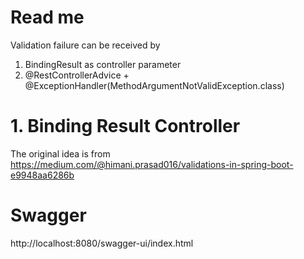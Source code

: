 # Read me

Validation failure can be received by

1. BindingResult as controller parameter
2. @RestControllerAdvice + @ExceptionHandler(MethodArgumentNotValidException.class)

# 1. Binding Result Controller

The original idea is from  
https://medium.com/@himani.prasad016/validations-in-spring-boot-e9948aa6286b

# Swagger

http://localhost:8080/swagger-ui/index.html